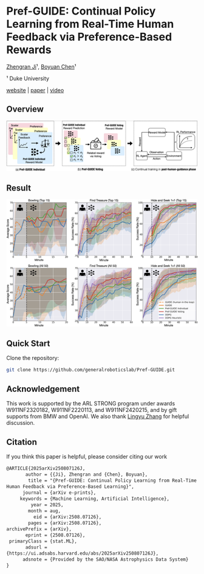 # Pref-GUIDE: Continual Policy Learning from Real-Time Human Feedback via Preference-Based Rewards
[Zhengran Ji](https://jzr01.github.io/)¹, [Boyuan Chen](http://boyuanchen.com/)¹

¹ Duke University

[website](http://generalroboticslab.com/Pref-GUIDE) | [paper](https://arxiv.org/abs/2508.07126) | [video](video_link)

## Overview
![Method](Figure/Method1.png)

## Result
![Method](Figure/Main_Experiment.png)



## Quick Start

Clone the repository:
```bash
git clone https://github.com/generalroboticslab/Pref-GUIDE.git
```

## Acknowledgement


This work is supported by the ARL STRONG program under awards W911NF2320182, W911NF2220113, and W911NF2420215, and by gift supports from BMW and OpenAI. We also thank [Lingyu Zhang](https://lingyu98.github.io/) for helpful discussion.


## Citation

If you think this paper is helpful, please consider citing our work

```plaintext
@ARTICLE{2025arXiv250807126J,
       author = {{Ji}, Zhengran and {Chen}, Boyuan},
        title = "{Pref-GUIDE: Continual Policy Learning from Real-Time Human Feedback via Preference-Based Learning}",
      journal = {arXiv e-prints},
     keywords = {Machine Learning, Artificial Intelligence},
         year = 2025,
        month = aug,
          eid = {arXiv:2508.07126},
        pages = {arXiv:2508.07126},
archivePrefix = {arXiv},
       eprint = {2508.07126},
 primaryClass = {stat.ML},
       adsurl = {https://ui.adsabs.harvard.edu/abs/2025arXiv250807126J},
      adsnote = {Provided by the SAO/NASA Astrophysics Data System}
}
```

